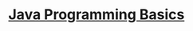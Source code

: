 # [Java Programming Basics](https://www.safaribooksonline.com/videos/java-programming-basics/9780133975154)
